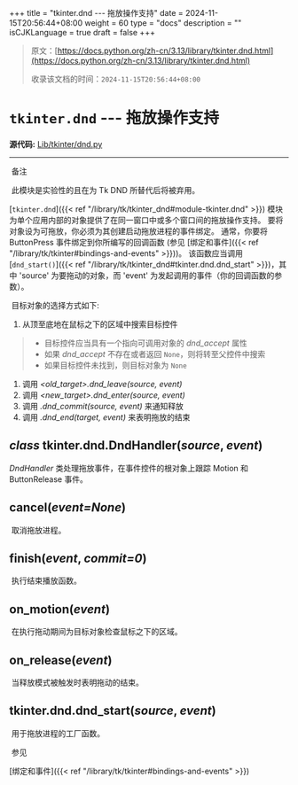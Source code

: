 +++
title = "tkinter.dnd --- 拖放操作支持"
date = 2024-11-15T20:56:44+08:00
weight = 60
type = "docs"
description = ""
isCJKLanguage = true
draft = false
+++

> 原文：[https://docs.python.org/zh-cn/3.13/library/tkinter.dnd.html](https://docs.python.org/zh-cn/3.13/library/tkinter.dnd.html)
>
> 收录该文档的时间：`2024-11-15T20:56:44+08:00`

# `tkinter.dnd` --- 拖放操作支持

**源代码:** [Lib/tkinter/dnd.py](https://github.com/python/cpython/tree/3.13/Lib/tkinter/dnd.py)

------

​	备注

 

​	此模块是实验性的且在为 Tk DND 所替代后将被弃用。

[`tkinter.dnd`]({{< ref "/library/tk/tkinter_dnd#module-tkinter.dnd" >}}) 模块为单个应用内部的对象提供了在同一窗口中或多个窗口间的拖放操作支持。 要将对象设为可拖放，你必须为其创建启动拖放进程的事件绑定。 通常，你要将 ButtonPress 事件绑定到你所编写的回调函数 (参见 [绑定和事件]({{< ref "/library/tk/tkinter#bindings-and-events" >}}))。 该函数应当调用 [`dnd_start()`]({{< ref "/library/tk/tkinter_dnd#tkinter.dnd.dnd_start" >}})，其中 'source' 为要拖动的对象，而 'event' 为发起调用的事件（你的回调函数的参数）。

​	目标对象的选择方式如下:

1. 从顶至底地在鼠标之下的区域中搜索目标控件

> - 目标控件应当具有一个指向可调用对象的 *dnd_accept* 属性
> - 如果 *dnd_accept* 不存在或者返回 `None`，则将转至父控件中搜索
> - 如果目标控件未找到，则目标对象为 `None`

1. 调用 *<old_target>.dnd_leave(source, event)*
2. 调用 *<new_target>.dnd_enter(source, event)*
3. 调用 *<target>.dnd_commit(source, event)* 来通知释放
4. 调用 *<source>.dnd_end(target, event)* 来表明拖放的结束

## *class* tkinter.dnd.**DndHandler**(*source*, *event*)

*DndHandler* 类处理拖放事件，在事件控件的根对象上跟踪 Motion 和 ButtonRelease 事件。

## **cancel**(*event=None*)

​	取消拖放进程。

## **finish**(*event*, *commit=0*)

​	执行结束播放函数。

## **on_motion**(*event*)

​	在执行拖动期间为目标对象检查鼠标之下的区域。

## **on_release**(*event*)

​	当释放模式被触发时表明拖动的结束。

## tkinter.dnd.**dnd_start**(*source*, *event*)

​	用于拖放进程的工厂函数。

​	参见

 

[绑定和事件]({{< ref "/library/tk/tkinter#bindings-and-events" >}})
